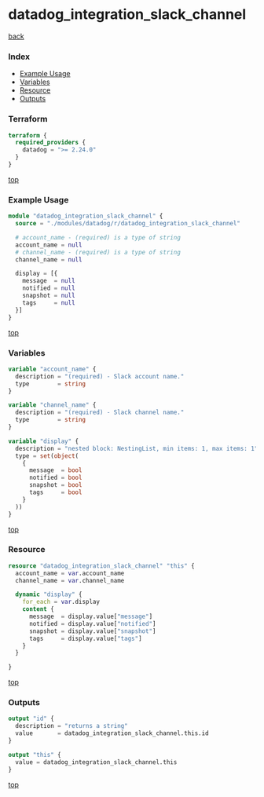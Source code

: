 # datadog_integration_slack_channel

[back](../datadog.md)

### Index

- [Example Usage](#example-usage)
- [Variables](#variables)
- [Resource](#resource)
- [Outputs](#outputs)

### Terraform

```terraform
terraform {
  required_providers {
    datadog = ">= 2.24.0"
  }
}
```

[top](#index)

### Example Usage

```terraform
module "datadog_integration_slack_channel" {
  source = "./modules/datadog/r/datadog_integration_slack_channel"

  # account_name - (required) is a type of string
  account_name = null
  # channel_name - (required) is a type of string
  channel_name = null

  display = [{
    message  = null
    notified = null
    snapshot = null
    tags     = null
  }]
}
```

[top](#index)

### Variables

```terraform
variable "account_name" {
  description = "(required) - Slack account name."
  type        = string
}

variable "channel_name" {
  description = "(required) - Slack channel name."
  type        = string
}

variable "display" {
  description = "nested block: NestingList, min items: 1, max items: 1"
  type = set(object(
    {
      message  = bool
      notified = bool
      snapshot = bool
      tags     = bool
    }
  ))
}
```

[top](#index)

### Resource

```terraform
resource "datadog_integration_slack_channel" "this" {
  account_name = var.account_name
  channel_name = var.channel_name

  dynamic "display" {
    for_each = var.display
    content {
      message  = display.value["message"]
      notified = display.value["notified"]
      snapshot = display.value["snapshot"]
      tags     = display.value["tags"]
    }
  }

}
```

[top](#index)

### Outputs

```terraform
output "id" {
  description = "returns a string"
  value       = datadog_integration_slack_channel.this.id
}

output "this" {
  value = datadog_integration_slack_channel.this
}
```

[top](#index)